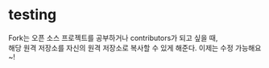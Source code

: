 # testing

Fork는 오픈 소스 프로젝트를 공부하거나 contributors가 되고 싶을 때,  
해당 원격 저장소를 자신의 원격 저장소로 복사할 수 있게 해준다.
이제는 수정 가능해요~!
